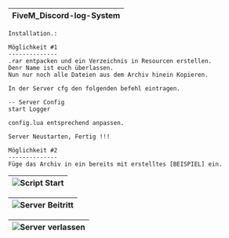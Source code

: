 | FiveM_Discord-log-System |
|---|

```yarn
Installation.:

Möglichkeit #1
--------------
.rar entpacken und ein Verzeichnis in Resourcen erstellen.
Denr Name ist euch überlassen.
Nun nur noch alle Dateien aus dem Archiv hinein Kopieren.

In der Server cfg den folgenden befehl eintragen.

-- Server Config
start Logger

config.lua entsprechend anpassen.

Server Neustarten, Fertig !!!

Möglichkeit #2
--------------
Füge das Archiv in ein bereits mit erstelltes [BEISPIEL] ein.
```

| ![Script Start](https://github.com/G3N3RATION-X/FiveM_Discord-log-System/assets/102898784/c3dd5a9e-2ddb-491a-9528-3fdb9b122d34) | 
|---|

| ![Server Beitritt](https://github.com/G3N3RATION-X/FiveM_Discord-log-System/assets/102898784/9a2fe6f6-e3bd-4c0b-a228-410c53fa9598) |
|---|

![Server verlassen](https://github.com/G3N3RATION-X/FiveM_Discord-log-System/assets/102898784/0e51e2cb-dbac-483b-8bf0-20c287cf93c5) |
|---|
